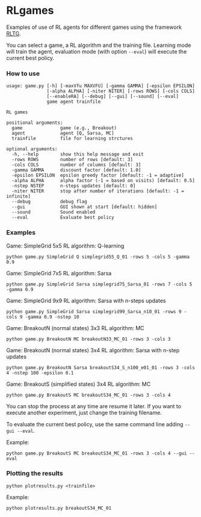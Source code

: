 # RLgames

Examples of use of RL agents for different games using the framework [RLTG](https://github.com/MarcoFavorito/rltg.git).

You can select a game, a RL algorithm and the training file. Learning mode will train the agent, evaluation mode (with option ``--eval``) will execute the current best policy.



### How to use

```
usage: game.py [-h] [-maxVfu MAXVFU] [-gamma GAMMA] [-epsilon EPSILON]
               [-alpha ALPHA] [-niter NITER] [-rows ROWS] [-cols COLS]
               [--enableRA] [--debug] [--gui] [--sound] [--eval]
               game agent trainfile

RL games

positional arguments:
  game              game (e.g., Breakout)
  agent             agent [Q, Sarsa, MC]
  trainfile         file for learning strctures

optional arguments:
  -h, --help        show this help message and exit
  -rows ROWS        number of rows [default: 3]
  -cols COLS        number of columns [default: 3]
  -gamma GAMMA      discount factor [default: 1.0]
  -epsilon EPSILON  epsilon greedy factor [default: -1 = adaptive]
  -alpha ALPHA      alpha factor (-1 = based on visits) [default: 0.5]
  -nstep NSTEP      n-steps updates [default: 0]
  -niter NITER      stop after number of iterations [default: -1 = infinite]
  --debug           debug flag
  --gui             GUI shown at start [default: hidden]
  --sound           Sound enabled
  --eval            Evaluate best policy
```

### Examples

Game: SimpleGrid 5x5
RL algorithm: Q-learning

```
python game.py SimpleGrid Q simplegrid55_Q_01 -rows 5 -cols 5 -gamma 0.9

```

Game: SimpleGrid 7x5
RL algorithm: Sarsa

```
python game.py SimpleGrid Sarsa simplegrid75_Sarsa_01 -rows 7 -cols 5 -gamma 0.9

```

Game: SimpleGrid 9x9
RL algorithm: Sarsa with n-steps updates

```
python game.py SimpleGrid Sarsa simplegrid99_Sarsa_n10_01 -rows 9 -cols 9 -gamma 0.9 -nstep 10

```



Game: BreakoutN (normal states) 3x3
RL algorithm: MC

```
python game.py BreakoutN MC breakoutN33_MC_01 -rows 3 -cols 3

```


Game: BreakoutN (normal states) 3x4
RL algorithm: Sarsa with n-step updates

```
python game.py BreakoutN Sarsa breakoutS34_S_n100_e01_01 -rows 3 -cols 4 -nstep 100 -epsilon 0.1

```


Game: BreakoutS (simplified states) 3x4
RL algorithm: MC

```
python game.py BreakoutS MC breakoutS34_MC_01 -rows 3 -cols 4

```




You can stop the process at any time are resume it later.
If you want to execute another experiment, just change the training filename.


To evaluate the current best policy, use the same command line adding ```--gui --eval```.

Example:

```
python game.py BreakoutS MC breakoutS34_MC_01 -rows 3 -cols 4 --gui --eval

```

### Plotting the results

```
python plotresults.py <trainfile>

```

Example:

```
python plotresults.py breakoutS34_MC_01

```


